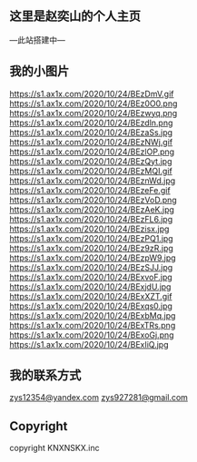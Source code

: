 ## 这里是赵奕山的个人主页

—此站搭建中—

## 我的小图片

https://s1.ax1x.com/2020/10/24/BEzDmV.gif
https://s1.ax1x.com/2020/10/24/BEz0O0.png
https://s1.ax1x.com/2020/10/24/BEzwyq.png
https://s1.ax1x.com/2020/10/24/BEzdln.png
https://s1.ax1x.com/2020/10/24/BEzaSs.jpg
https://s1.ax1x.com/2020/10/24/BEzNWj.gif
https://s1.ax1x.com/2020/10/24/BEzlOP.png
https://s1.ax1x.com/2020/10/24/BEzQyt.jpg
https://s1.ax1x.com/2020/10/24/BEzMQI.gif
https://s1.ax1x.com/2020/10/24/BEznWd.jpg
https://s1.ax1x.com/2020/10/24/BEzeFe.gif
https://s1.ax1x.com/2020/10/24/BEzVoD.png
https://s1.ax1x.com/2020/10/24/BEzAeK.jpg
https://s1.ax1x.com/2020/10/24/BEzFL6.jpg
https://s1.ax1x.com/2020/10/24/BEzisx.jpg
https://s1.ax1x.com/2020/10/24/BEzPQ1.jpg
https://s1.ax1x.com/2020/10/24/BEz9zR.jpg
https://s1.ax1x.com/2020/10/24/BEzpW9.jpg
https://s1.ax1x.com/2020/10/24/BEzSJJ.jpg
https://s1.ax1x.com/2020/10/24/BExvoF.jpg
https://s1.ax1x.com/2020/10/24/BExjdU.jpg
https://s1.ax1x.com/2020/10/24/BExXZT.gif
https://s1.ax1x.com/2020/10/24/BExqs0.jpg
https://s1.ax1x.com/2020/10/24/BExbMq.jpg
https://s1.ax1x.com/2020/10/24/BExTRs.png
https://s1.ax1x.com/2020/10/24/BExoGj.png
https://s1.ax1x.com/2020/10/24/BExIiQ.jpg

## 我的联系方式

zys12354@yandex.com
zys927281@gmail.com

## Copyright

copyright KNXNSKX.inc

#
